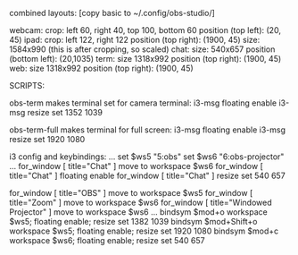 combined layouts:
  [copy basic to ~/.config/obs-studio/]

  webcam:
    crop: left 60, right 40, top 100, bottom 60
    position (top left): (20, 45)
  ipad:
    crop: left 122, right 122
    position (top right): (1900, 45)
    size: 1584x990 (this is after cropping, so scaled)
  chat:
    size: 540x657
    position (bottom left): (20,1035)
  term:
    size 1318x992
    position (top right): (1900, 45)
  web:
    size 1318x992
    position (top right): (1900, 45)

SCRIPTS:

obs-term makes terminal set for camera terminal:
  i3-msg floating enable
  i3-msg resize set 1352 1039

obs-term-full makes terminal for full screen:
  i3-msg floating enable
  i3-msg resize set 1920 1080

i3 config and keybindings:
  ...
  set $ws5 "5:obs"
  set $ws6 "6:obs-projector"
  ...
  for_window [ title="Chat" ] move to workspace $ws6
  for_window [ title="Chat" ] floating enable
  for_window [ title="Chat" ] resize set 540 657
  
  for_window [ title="OBS" ] move to workspace $ws5
  for_window [ title="Zoom" ] move to workspace $ws6
  for_window [ title="Windowed Projector" ] move to workspace $ws6
  ...
  bindsym $mod+o workspace $ws5; floating enable; resize set 1382 1039
  bindsym $mod+Shift+o workspace $ws5; floating enable; resize set 1920 1080
  bindsym $mod+c workspace $ws6; floating enable; resize set 540 657
